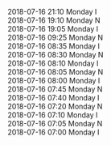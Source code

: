 2018-07-16 21:10 Monday  I  
2018-07-16 19:10 Monday  N  
2018-07-16 19:05 Monday  I  
2018-07-16 09:25 Monday  N  
2018-07-16 08:35 Monday  I  
2018-07-16 08:30 Monday  N  
2018-07-16 08:10 Monday  I  
2018-07-16 08:05 Monday  N  
2018-07-16 08:00 Monday  I  
2018-07-16 07:45 Monday  N  
2018-07-16 07:40 Monday  I  
2018-07-16 07:20 Monday  N  
2018-07-16 07:10 Monday  I  
2018-07-16 07:05 Monday  N  
2018-07-16 07:00 Monday  I  
